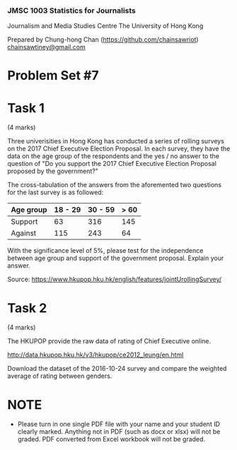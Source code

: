### JMSC 1003 Statistics for Journalists
Journalism and Media Studies Centre
The University of Hong Kong

Prepared by Chung-hong Chan (https://github.com/chainsawriot)  chainsawtiney@gmail.com

# Problem Set #7

# Task 1

(4 marks)

Three univerisities in Hong Kong has conducted a series of rolling surveys on the 2017 Chief Executive Election Proposal. In each survey, they have the data on the age group of the respondents and the yes / no answer to the question of "Do you support the 2017 Chief Executive Election Proposal proposed by the government?"

The cross-tabulation of the answers from the aforemented two questions for the last survey is as followed:

| Age group | 18 - 29 | 30 - 59 | > 60 |
| --------- | ------- | ------- | ---- |
| Support   | 63      | 316     | 145  |
| Against   | 115     | 243     | 64   |

With the significance level of 5%, please test for the independence between age group and support of the government proposal. Explain your answer.

Source: https://www.hkupop.hku.hk/english/features/jointUrollingSurvey/

# Task 2

(4 marks)

The HKUPOP provide the raw data of rating of Chief Executive online.

http://data.hkupop.hku.hk/v3/hkupop/ce2012_leung/en.html

Download the dataset of the 2016-10-24 survey and compare the weighted average of rating between genders.

# NOTE

* Please turn in one single PDF file with your name and your student ID clearly marked. Anything not in PDF (such as docx or xlsx) will not be graded. PDF converted from Excel workbook will not be graded.
